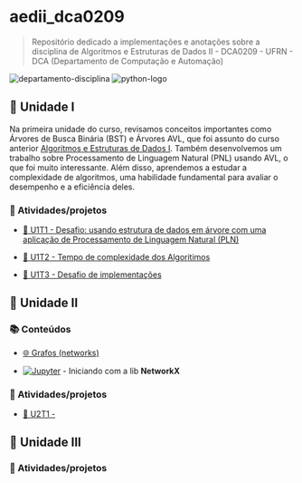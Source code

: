 # aedii_dca0209
> Repositório dedicado a implementações e anotações sobre a disciplina de Algoritmos e Estruturas de Dados II - DCA0209 - UFRN - DCA (Departamento de Computação e Automação)

![departamento-disciplina](https://img.shields.io/badge/dca-Algoritmos_e_Estrutura_de_Dados_2-blue?style=for-the-badge)
![python-logo](https://img.shields.io/badge/python-grey?style=for-the-badge&logo=python&logoColor=white)

## 🚀 Unidade I

Na primeira unidade do curso, revisamos conceitos importantes como Árvores de Busca Binária (BST) e Árvores AVL, que foi assunto do curso anterior [Algoritmos e Estruturas de Dados I](https://github.com/CarlosG18/aedi_dca0208). Também desenvolvemos um trabalho sobre Processamento de Linguagem Natural (PNL) usando AVL, o que foi muito interessante. Além disso, aprendemos a estudar a complexidade de algoritmos, uma habilidade fundamental para avaliar o desempenho e a eficiência deles.

### 🎯 Atividades/projetos
- [📌 U1T1 - Desafio: usando estrutura de dados em árvore com uma aplicação de Processamento de Linguagem Natural (PLN)](https://github.com/CarlosG18/aedii_dca0209/blob/main/unidade1/U1T1/u1t1.md)

- [📌 U1T2 - Tempo de complexidade dos Algoritimos](https://github.com/CarlosG18/aedii_dca0209/blob/main/unidade1/U1T2/u1t2.md)

- [📌 U1T3 - Desafio de implementações](https://github.com/CarlosG18/aedii_dca0209/blob/main/unidade1/U1T3/u1t3.md)

## 🚀 Unidade II

### 📚 Conteúdos

- [🌐 Grafos (networks)](https://github.com/CarlosG18/aedii_dca0209/blob/main/unidade2/conteudos/grafos.md)

- [![Jupyter](https://img.shields.io/badge/-Notebook-191A1B?style=flat-square&logo=jupyter)](https://github.com/CarlosG18/aedii_dca0209/blob/main/unidade2/praticas/[NetworkX]_Network_Elements.ipynb) - Iniciando com a lib **NetworkX**

### 🎯 Atividades/projetos

- [📌 U2T1 - ]()

## 🚀 Unidade III

### 🎯 Atividades/projetos
